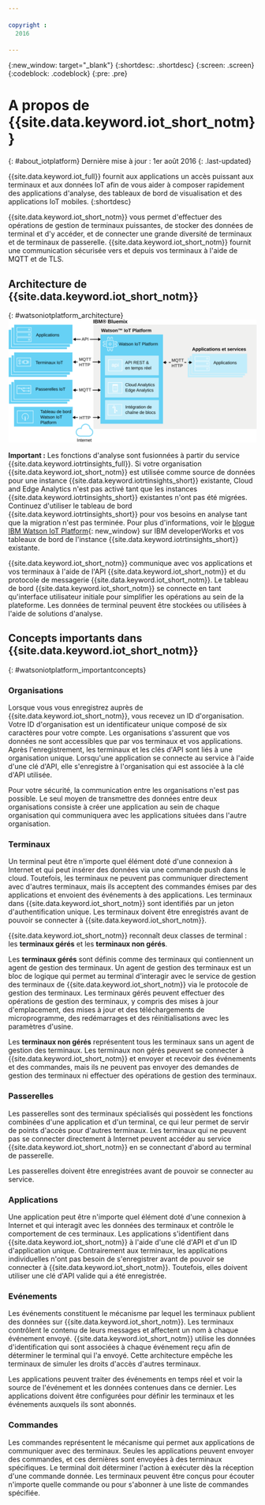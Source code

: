 ```yaml
---

copyright :
  2016

---
```


{:new_window: target="\_blank"}
{:shortdesc: .shortdesc}
{:screen: .screen}
{:codeblock: .codeblock}
{:pre: .pre}

# A propos de {{site.data.keyword.iot_short_notm}}
{: #about_iotplatform}
Dernière mise à jour : 1er août 2016
{: .last-updated}

{{site.data.keyword.iot_full}} fournit aux applications un accès puissant aux terminaux et aux données IoT afin de vous aider à composer rapidement des applications d'analyse, des tableaux de bord de visualisation et des applications IoT mobiles.
{:shortdesc}

{{site.data.keyword.iot_short_notm}} vous permet d'effectuer des opérations de gestion de terminaux puissantes, de stocker des données de terminal et d'y accéder, et de connecter une grande diversité de terminaux et de terminaux de passerelle. {{site.data.keyword.iot_short_notm}} fournit une communication sécurisée vers et depuis vos terminaux à l'aide de MQTT et de TLS.

## Architecture de {{site.data.keyword.iot_short_notm}}
{: #watsoniotplatform_architecture}
![Architecture d'IBM Watson IoT Platform](images/architecture_platform.svg "Architecture d'IBM Watson IoT Platform")

**Important :** Les fonctions d'analyse sont fusionnées à partir du service {{site.data.keyword.iotrtinsights_full}}. Si votre organisation {{site.data.keyword.iot_short_notm}} est utilisée comme source de données pour une instance {{site.data.keyword.iotrtinsights_short}} existante, Cloud and Edge Analytics n'est pas activé tant que les instances {{site.data.keyword.iotrtinsights_short}} existantes n'ont pas été migrées. Continuez d'utiliser le tableau de bord {{site.data.keyword.iotrtinsights_short}} pour vos besoins en analyse tant que la migration n'est pas terminée. Pour plus d'informations, voir le [blogue IBM Watson IoT Platform](https://developer.ibm.com/iotplatform/2016/04/28/iot-real-time-insights-and-watson-iot-platform-a-match-made-in-heaven/){: new_window} sur IBM developerWorks et vos tableaux de bord de l'instance {{site.data.keyword.iotrtinsights_short}} existante.  

{{site.data.keyword.iot_short_notm}} communique avec vos applications et vos terminaux à l'aide de l'API {{site.data.keyword.iot_short_notm}} et du protocole de messagerie {{site.data.keyword.iot_short_notm}}. Le tableau de bord {{site.data.keyword.iot_short_notm}} se connecte en tant qu'interface utilisateur initiale pour simplifier les opérations au sein de la plateforme. Les données de terminal peuvent être stockées ou utilisées à l'aide de solutions d'analyse.

## Concepts importants dans {{site.data.keyword.iot_short_notm}}
{: #watsoniotplatform_importantconcepts}

### Organisations

Lorsque vous vous enregistrez auprès de {{site.data.keyword.iot_short_notm}}, vous recevez un ID d'organisation. Votre ID d'organisation est un identificateur unique composé de six caractères pour votre compte. Les organisations s'assurent que vos données ne sont accessibles que par vos terminaux et vos applications. Après l'enregistrement, les terminaux et les clés d'API sont liés à une organisation unique. Lorsqu'une application se connecte au service à l'aide d'une clé d'API, elle s'enregistre à l'organisation qui est associée à la clé d'API utilisée.

Pour votre sécurité, la communication entre les organisations n'est pas possible. Le seul moyen de transmettre des données entre deux organisations consiste à créer une application au sein de chaque organisation qui communiquera avec les applications situées dans l'autre organisation.

### Terminaux

Un terminal peut être n'importe quel élément doté d'une connexion à Internet et qui peut insérer des données via une commande push dans le cloud. Toutefois, les terminaux ne peuvent pas communiquer directement avec d'autres terminaux, mais ils acceptent des commandes émises par des applications et envoient des événements à des applications. Les terminaux dans {{site.data.keyword.iot_short_notm}} sont identifiés par un jeton d'authentification unique. Les terminaux doivent être enregistrés avant de pouvoir se connecter à {{site.data.keyword.iot_short_notm}}.

{{site.data.keyword.iot_short_notm}} reconnaît deux classes de terminal : les **terminaux gérés** et les **terminaux non gérés**.

Les **terminaux gérés** sont définis comme des terminaux qui contiennent un agent de gestion des terminaux. Un agent de gestion des terminaux est un bloc de logique qui permet au terminal d'interagir avec le service de gestion des terminaux de {{site.data.keyword.iot_short_notm}} via le protocole de gestion des terminaux. Les terminaux gérés peuvent effectuer des opérations de gestion des terminaux, y compris des mises à jour d'emplacement, des mises à jour et des téléchargements de microprogramme, des redémarrages et des réinitialisations avec les paramètres d'usine.

Les **terminaux non gérés** représentent tous les terminaux sans un agent de gestion des terminaux. Les terminaux non gérés peuvent se connecter à {{site.data.keyword.iot_short_notm}} et envoyer et recevoir des événements et des commandes, mais ils ne peuvent pas envoyer des demandes de gestion des terminaux ni effectuer des opérations de gestion des terminaux.

### Passerelles

Les passerelles sont des terminaux spécialisés qui possèdent les fonctions combinées d'une application et d'un terminal, ce qui leur permet de servir de points d'accès pour d'autres terminaux. Les terminaux qui ne peuvent pas se connecter directement à Internet peuvent accéder au service {{site.data.keyword.iot_short_notm}} en se connectant d'abord au terminal de passerelle.

Les passerelles doivent être enregistrées avant de pouvoir se connecter au service.

### Applications

Une application peut être n'importe quel élément doté d'une connexion à Internet et qui interagit avec les données des terminaux et contrôle le comportement de ces terminaux. Les applications s'identifient dans {{site.data.keyword.iot_short_notm}} à l'aide d'une clé d'API et d'un ID d'application unique. Contrairement aux terminaux, les applications individuelles n'ont pas besoin de s'enregistrer avant de pouvoir se connecter à {{site.data.keyword.iot_short_notm}}. Toutefois, elles doivent utiliser une clé d'API valide qui a été enregistrée.

### Evénements

Les événements constituent le mécanisme par lequel les terminaux publient des données sur {{site.data.keyword.iot_short_notm}}. Les terminaux contrôlent le contenu de leurs messages et affectent un nom à chaque événement envoyé. {{site.data.keyword.iot_short_notm}} utilise les données d'identification qui sont associées à chaque événement reçu afin de déterminer le terminal qui l'a envoyé. Cette architecture empêche les terminaux de simuler les droits d'accès d'autres terminaux.

Les applications peuvent traiter des événements en temps réel et voir la source de l'événement et les données contenues dans ce dernier. Les applications doivent être configurées pour définir les terminaux et les événements auxquels ils sont abonnés.

### Commandes

Les commandes représentent le mécanisme qui permet aux applications de communiquer avec des terminaux. Seules les applications peuvent envoyer des commandes, et ces dernières sont envoyées à des terminaux spécifiques. Le terminal doit déterminer l'action à exécuter dès la réception d'une commande donnée. Les terminaux peuvent être conçus pour écouter n'importe quelle commande ou pour s'abonner à une liste de commandes spécifiée.
